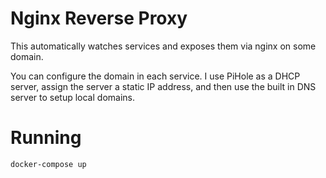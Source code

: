 # Nginx Reverse Proxy

This automatically watches services and exposes them via nginx on some domain.

You can configure the domain in each service. I use PiHole as a DHCP server, assign the server a static IP address, and then use the built in DNS server to setup local domains.

# Running

`docker-compose up`